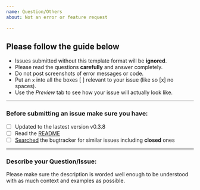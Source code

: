 ```yaml
---
name: Question/Others
about: Not an error or feature request

---
```


## Please follow the guide below

- Issues submitted without this template format will be **ignored**.
- Please read the questions **carefully** and answer completely.
- Do not post screenshots of error messages or code.
- Put an `x` into all the boxes [ ] relevant to your issue (like so [x] no spaces).
- Use the *Preview* tab to see how your issue will actually look like.

---

### Before submitting an issue make sure you have:
- [ ] Updated to the lastest version v0.3.8
- [ ] Read the [README](https://github.com/ping/instagram_private_api_extensions/blob/master/README.md)
- [ ] [Searched](https://github.com/ping/instagram_private_api_extensions/search?type=Issues) the bugtracker for similar issues including **closed** ones

---

### Describe your Question/Issue:

Please make sure the description is worded well enough to be understood with as much context and examples as possible.
